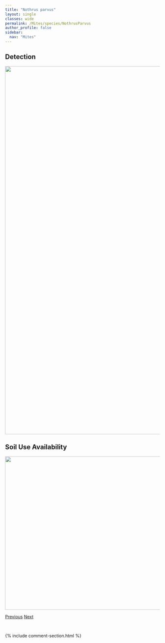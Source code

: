 ```yaml
---
title: "Nothrus parvus"
layout: single
classes: wide
permalink: /Mites/species/NothrusParvus
author_profile: false
sidebar:
  nav: "Mites"
---
```


<h2>Detection</h2>

<a href="https://drive.google.com/uc?export=view&id=1gxWXq4OwK1VD7QxHQiQ6jJ9BASot8E23">
<img src="https://drive.google.com/uc?export=view&id=1gxWXq4OwK1VD7QxHQiQ6jJ9BASot8E23" height = "1200" width = "800">
</a>


<h2>Soil Use Availability</h2>

<a href="https://drive.google.com/uc?export=view&id=1PnSqMp6xkY74TaTCHSxVe4Y9BFyV_9HZ">
<img src="https://drive.google.com/uc?export=view&id=1PnSqMp6xkY74TaTCHSxVe4Y9BFyV_9HZ" height = "500" width = "1000">
</a>


<a href="/DevelopmentWebsite/Mites/species/NothrusBorussicus" class="pagination--pager" title="Nothrus borussicus">Previous</a> <a href="/DevelopmentWebsite/Mites/species/NothrusPratensis" class="pagination--pager" title="Nothrus pratensis">Next</a>

<p>&nbsp;</p>

{% include comment-section.html %}
